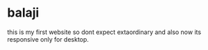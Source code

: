 # balaji
this is my first website
so dont expect extaordinary
and also now its responsive only for desktop.
